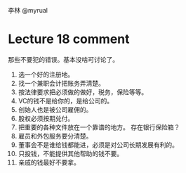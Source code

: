 李林 @myrual

# Lecture 18 comment

那些不要犯的错误。基本没啥可讨论了。

1. 选一个好的注册地。
2. 找一个兼职会计把账务弄清楚。
3. 按法律要求把必须做的做好，税务，保险等等。
4. VC的钱不是给你的，是给公司的。
5. 创始人也是被公司雇佣的。
6. 股权必须按期兑付。
7. 把重要的各种文件放在一个靠谱的地方。 存在银行保险箱？
8. 雇员和外包服务要分清楚。
9. 董事会不是谁给钱都能进，必须是对公司长期发展有利的。
10. 只投钱，不能提供其他帮助的钱不要。
11. 亲戚的钱最好不要拿。